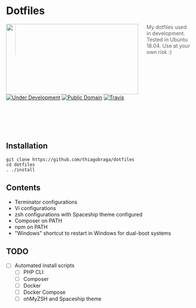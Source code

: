 # Dotfiles

<img src="https://i.imgur.com/umU8PWM.png" align="left" width="361px" height="192px"/>
<img align="left" width="0" height="192px" hspace="10"/>

> My dotfiles used in development. Tested in Ubuntu 18.04. Use at your own risk :)

[![Under Development](https://img.shields.io/badge/under-development-orange.svg)](https://github.com/cez-aug/github-project-boilerplate) [![Public Domain](https://img.shields.io/badge/public-domain-lightgrey.svg)](https://creativecommons.org/publicdomain/zero/1.0/) [![Travis](https://img.shields.io/travis/cez-aug/github-project-boilerplate.svg)](http://github.com/cez-aug/github-project-boilerplate)


<br>
<br>
<br>
<br>

## Installation

```
git clone https://github.com/thiagobraga/dotfiles
cd dotfiles
. ./install
```

## Contents

- Terminator configurations
- Vi configurations
- zsh configurations with Spaceship theme configured
- Composer on PATH
- npm on PATH
- "Windows" shortcut to restart in Windows for dual-boot systems

## TODO

- [ ] Automated install scripts
  - [ ] PHP CLI
  - [ ] Composer
  - [ ] Docker
  - [ ] Docker Compose
  - [ ] ohMyZSH and Spaceship theme
